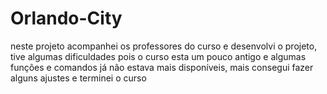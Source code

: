 # Orlando-City
neste projeto acompanhei os professores do curso e desenvolvi o projeto, tive algumas dificuldades pois o curso esta um pouco antigo e algumas funções e comandos já não estava mais disponíveis, mais consegui fazer alguns ajustes e terminei o curso
